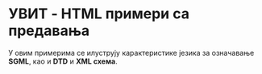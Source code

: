 # УВИТ - HTML примери са предавања

У овим примерима се илуструју карактеристике језика за означавање **SGML**, као и **DTD** и **XML схема**.